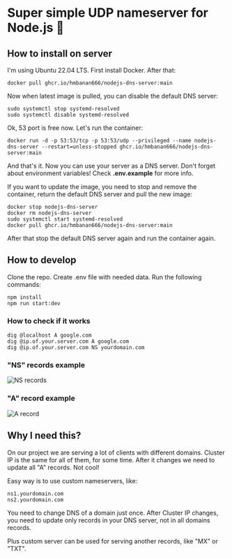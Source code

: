 # Super simple UDP nameserver for Node.js 🐸

## How to install on server

I'm using Ubuntu 22.04 LTS. First install Docker. After that:

```
docker pull ghcr.io/hmbanan666/nodejs-dns-server:main
```

Now when latest image is pulled, you can disable the default DNS server:

```
sudo systemctl stop systemd-resolved
sudo systemctl disable systemd-resolved
```

Ok, 53 port is free now. Let's run the container:

```
docker run -d -p 53:53/tcp -p 53:53/udp --privileged --name nodejs-dns-server --restart=unless-stopped ghcr.io/hmbanan666/nodejs-dns-server:main
```

And that's it. Now you can use your server as a DNS server.
Don't forget about environment variables! Check **.env.example** for more info.

If you want to update the image, you need to stop and remove the container, return the default DNS server
and pull the new image:

```
docker stop nodejs-dns-server
docker rm nodejs-dns-server
sudo systemctl start systemd-resolved
docker pull ghcr.io/hmbanan666/nodejs-dns-server:main
```

After that stop the default DNS server again and run the container again.

## How to develop

Clone the repo. Create .env file with needed data. Run the following commands:

```
npm install
npm run start:dev
```

### How to check if it works

```
dig @localhost A google.com
dig @ip.of.your.server.com A google.com
dig @ip.of.your.server.com NS yourdomain.com
```

### "NS" records example

![NS records](https://user-images.githubusercontent.com/25910785/220327539-de6f31b5-72e2-4648-a9b8-c50ea8e78be6.jpg)

### "A" record example

![A record](https://user-images.githubusercontent.com/25910785/220327606-d8570373-ea60-4057-9e8c-534815529491.jpg)

## Why I need this?

On our project we are serving a lot of clients with different domains.
Cluster IP is the same for all of them, for some time. After it changes we need to update all "A" records. Not cool!

Easy way is to use custom nameservers, like:

```
ns1.yourdomain.com
ns2.yourdomain.com
```

You need to change DNS of a domain just once. After Cluster IP changes, you need to update only records in your
DNS server, not in all domains records.

Plus custom server can be used for serving another records, like "MX" or "TXT".
